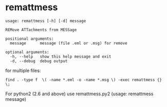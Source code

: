 # remattmess

```
usage: remattmess [-h] [-d] message

REMove ATTachments from MESSage

positional arguments:
  message      message (file .eml or .msg) for remove

optional arguments:
  -h, --help   show this help message and exit
  -d, --debug  debug output
```
for multiple files:

    find . -type f  \( -name *.eml -o -name *.msg \) -exec remattmess {} \;

For python2 (2.6 and above) use remattmess.py2 (usage: remattmess message)